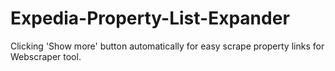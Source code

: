 # Expedia-Property-List-Expander
Clicking 'Show more' button automatically for easy scrape property links for Webscraper tool.
